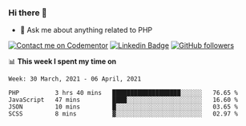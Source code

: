### Hi there 👋

<!--
**mustafaculban/mustafaculban** is a ✨ _special_ ✨ repository because its `README.md` (this file) appears on your GitHub profile.

Here are some ideas to get you started:

- 🌱 I’m currently learning ...
- 👯 I’m looking to collaborate on ...
- 🤔 I’m looking for help with ...
- 📫 How to reach me: ...
- 😄 Pronouns: ...
- ⚡ Fun fact: ...

-->
- 💬 Ask me about anything related to PHP

[![Contact me on Codementor](https://www.codementor.io/m-badges/karamusluk/book-session.svg)](https://www.codementor.io/@karamusluk?refer=badge)
[![Linkedin Badge](https://img.shields.io/badge/-Mustafa%20Culban-blue?style=social&logo=Linkedin&logoColor=blue&link=https://www.linkedin.com/in/mustafaculban/)](https://www.linkedin.com/in/mustafaculban/) 
[![GitHub followers](https://img.shields.io/github/followers/karamusluk?label=Follow&style=social)](https://github.com/karamusluk/?tab=follow)


📊 **This week I spent my time on**
<!--START_SECTION:waka-->
```text
Week: 30 March, 2021 - 06 April, 2021

PHP          3 hrs 40 mins   ███████████████████░░░░░░   76.65 % 
JavaScript   47 mins         ████░░░░░░░░░░░░░░░░░░░░░   16.60 % 
JSON         10 mins         █░░░░░░░░░░░░░░░░░░░░░░░░   03.65 % 
SCSS         8 mins          ▓░░░░░░░░░░░░░░░░░░░░░░░░   02.97 % 
```
<!--END_SECTION:waka-->

